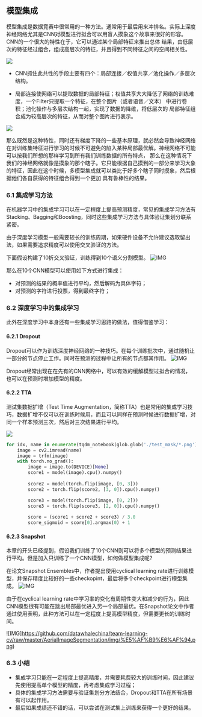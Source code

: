 ## 模型集成

模型集成是数据竞赛中很常用的一种方法。通常用于最后用来冲排名。实际上深度神经网络尤其是CNN对模型进行拟合可以用盲人摸象这个故事来很好的形容。CNN的一个很大的特性在于，它可以通过某个局部特征来推出总体
结果，由低层次的特征经过组合，组成高层次的特征，并且得到不同特征之间的空间相关性。

![](https://pic4.zhimg.com/80/v2-8555de443211e31f6e3967fe0fab83b3_720w.png)

* CNN抓住此共性的手段主要有四个：局部连接／权值共享／池化操作／多层次结构。

* 局部连接使网络可以提取数据的局部特征；权值共享大大降低了网络的训练难度，一个Filter只提取一个特征，在整个图片（或者语音／文本） 中进行卷积；池化操作与多层次结构一起，实现了数据的降维，将低层次的
局部特征组合成为较高层次的特征，从而对整个图片进行表示。

![](https://pic4.zhimg.com/80/v2-27961b1ce1d39d970fae7e40fd99edf3_720w.png)

那么既然是这种特性，同时还有梯度下降的一些基本原理，就必然会导致神经网络在对训练集特征进行学习的时候不可避免的陷入某种局部最优解。神经网络不可能可以按我们所想的那样学习到所有我们训练数据的所有特点，
那么在这种情况下我们的神经网络就像是摸象的那个瞎子。它只能根据自己摸到的一部分来学习大象的特征，因此在这个时候，多模型集成就可以类比于好多个瞎子同时摸象，然后根据他们各自获得的特征组合得到一个更加
具有鲁棒性的结果。

### 6.1 集成学习方法

在机器学习中的集成学习可以在一定程度上提高预测精度，常见的集成学习方法有Stacking、Bagging和Boosting，同时这些集成学习方法与具体验证集划分联系紧密。

由于深度学习模型一般需要较长的训练周期，如果硬件设备不允许建议选取留出法，如果需要追求精度可以使用交叉验证的方法。

下面假设构建了10折交叉验证，训练得到10个语义分割模型。
![IMG](https://github.com/datawhalechina/team-learning-cv/raw/master/AerialImageSegmentation/img/%E4%BA%A4%E5%8F%89%E9%AA%8C%E8%AF%81.png)

那么在10个CNN模型可以使用如下方式进行集成：

- 对预测的结果的概率值进行平均，然后解码为具体字符；
- 对预测的字符进行投票，得到最终字符；

### 6.2 深度学习中的集成学习

此外在深度学习中本身还有一些集成学习思路的做法，值得借鉴学习：          

#### 6.2.1 Dropout

Dropout可以作为训练深度神经网络的一种技巧。在每个训练批次中，通过随机让一部分的节点停止工作。同时在预测的过程中让所有的节点都其作用。
![IMG](https://github.com/datawhalechina/team-learning-cv/raw/master/AerialImageSegmentation/img/Droopout.png)

Dropout经常出现在在先有的CNN网络中，可以有效的缓解模型过拟合的情况，也可以在预测时增加模型的精度。

#### 6.2.2 TTA
测试集数据扩增（Test Time Augmentation，简称TTA）也是常用的集成学习技巧，数据扩增不仅可以在训练时候用，而且可以同样在预测时候进行数据扩增，对同一个样本预测三次，然后对三次结果进行平均。

![](https://github.com/datawhalechina/team-learning-cv/raw/master/AerialImageSegmentation/img/tta.png)

```python
for idx, name in enumerate(tqdm_notebook(glob.glob('./test_mask/*.png')[:])):
    image = cv2.imread(name)
    image = trfm(image)
    with torch.no_grad():
        image = image.to(DEVICE)[None]
        score1 = model(image).cpu().numpy()
        
        score2 = model(torch.flip(image, [0, 3]))
        score2 = torch.flip(score2, [3, 0]).cpu().numpy()

        score3 = model(torch.flip(image, [0, 2]))
        score3 = torch.flip(score3, [2, 0]).cpu().numpy()
        
        score = (score1 + score2 + score3) / 3.0
        score_sigmoid = score[0].argmax(0) + 1
```

#### 6.2.3 Snapshot

本章的开头已经提到，假设我们训练了10个CNN则可以将多个模型的预测结果进行平均。但是加入只训练了一个CNN模型，如何做模型集成呢?

在论文Snapshot Ensembles中，作者提出使用cyclical learning rate进行训练模型，并保存精度比较好的一些checkopint，最后将多个checkpoint进行模型集成。
![IMG](https://github.com/datawhalechina/team-learning-cv/raw/master/AerialImageSegmentation/img/Snapshot.png)
          
由于在cyclical learning rate中学习率的变化有周期性变大和减少的行为，因此CNN模型很有可能在跳出局部最优进入另一个局部最优。在Snapshot论文中作者通过使用表明，此种方法可以在一定程度上提高模型精度，但需要更长的训练时间。

![IMG]https://github.com/datawhalechina/team-learning-cv/raw/master/AerialImageSegmentation/img/%E5%AF%B9%E6%AF%94.png)    

### 6.3 小结

- 集成学习只能在一定程度上提高精度，并需要耗费较大的训练时间，因此建议先使用提高单个模型的精度，再考虑集成学习过程；
- 具体的集成学习方法需要与验证集划分方法结合，Dropout和TTA在所有场景有可以起作用。
- 最后如果成绩还不错的话，可以尝试在测试集上训练来获得一个更好的结果。
